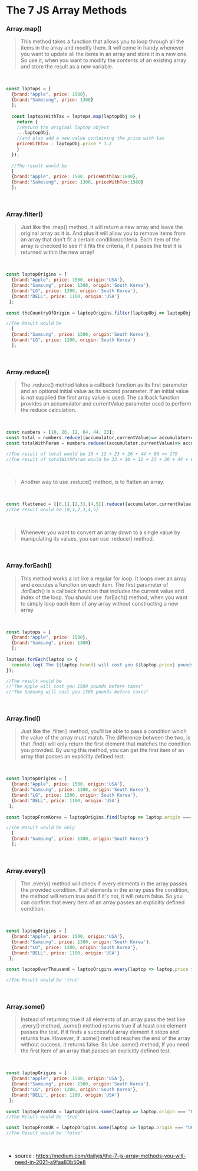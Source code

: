 # The 7 JS Array Methods

### Array.map()
>This method takes a function that allows you to loop through all the items in the array and modify them.
>It will come in handy whenever you want to update all the items in an array and store it in a new one.
>So use it, when you want to modify the contents of an existing array and store the result as a new variable. 
<br>

```javascript
const laptops = [
  {brand:"Apple", price: 1500},
  {brand:"Samesung", price: 1300}
  ];
  
  const laptopsWithTax = laptops.map(laptopObj => {
    return {
    //Return the original laptop object
    ...laptopObj,
    //and also add a new value containing the price with tax
    priceWithTax : laptopObj.price * 1.2
    }
  });
  
  //The result would be
  [
  {brand:"Apple", price: 1500, priceWithTax:1800},
  {brand:"Samesung", price: 1300, priceWithTax:1560}
  ];
```

<br>

### Array.filter()
>Just like the .map() method, it will return a new array and leave the original array as it is. 
>And plus it will allow you to remove items from an array that don't fit a certain condition/criteria.
>Each item of the array is checked to see if it fits the criteria, if it passes the test it is returned within the new array! 
<br>

```javascript
const laptopOrigins = [
  {brand:"Apple", price: 1500, origin:'USA'},
  {brand:"Samsung", price: 1300, origin:'South Korea'},
  {brand:"LG", price: 1200, origin:'South Korea'},
  {brand:"DELL", price: 1100, origin:'USA'}
 ];
  
const theCountryOfOrigin = laptopOrigins.filter(laptopObj => laptopObj.origin === "South Korea");

//The Result would be 
  [
  {brand:"Samsung", price: 1300, origin:'South Korea'},
  {brand:"LG", price: 1200, origin:'South Korea'}
  ];
```

<br>

### Array.reduce()
>The .reduce() method takes a callback function as its first parameter and an optional initial value as its second parameter.
>If an initial value is not supplied the first array value is used. 
>The callback function provides an accumulator and currentValue parameter used to perform the reduce calculation. 
<br>

```javascript
const numbers = [10, 26, 12, 64, 44, 23];
const total = numbers.reduce((accumulator,currentValue)=> accumulator+currentValue, 0);
const totalWithParam = numbers.reduce((accumulator,currentValue)=> accumulator+currentValue, 33);

//The result of total would be 10 + 12 + 23 + 26 + 44 + 66 >> 179
//The result of totalWithParam would be 33 + 10 + 12 + 23 + 26 + 44 + 66 >> 212
```

<br>

>Another way to use .reduce() method, is to flatten an array. 

<br>

```javascript
const flattened = [[0,1],[2,3],[4,5]].reduce((accumulator,currentValue)=>accumulator.concat(currentValue),[]);
//The result would be [0,1,2,3,4,5]
```

<br>

>Whenever you want to convert an array down to a single value by manipulating its values, you can use .reduce() method. 

<br>

### Array.forEach()
>This method works a lot like a regular for loop. It loops over an array and executes a function on each item.
>The first parameter of .forEach() is a callback function that includes the current value and index of the loop. 
>You should use .forEach() method, when you want to simply loop each item of any array without constructing a new array 
<br>

```javascript
const laptops = [
  {brand:"Apple", price: 1500},
  {brand:"Samsung", price: 1300}
  ];
  
laptops.forEach(laptop => {
  console.log(`The ${laptop.brand} will cost you ${laptop.price} pounds before taxes`);
});

//The result would be 
//"The Apple will cost you 1500 pounds before taxes"
//"The Samsung will cost you 1300 pounds before taxes"
```

<br>

### Array.find()
>Just like the .filter() method, you'll be able to pass a condition which the value of the array must match.
>The difference between the two, is that .find() will only return the first element that matches the condition you provided. 
>By using this method, you can get the first item of an array that passes an explicitly defined test. 

<br>

```javascript
const laptopOrigins = [
  {brand:"Apple", price: 1500, origin:'USA'},
  {brand:"Samsung", price: 1300, origin:'South Korea'},
  {brand:"LG", price: 1200, origin:'South Korea'},
  {brand:"DELL", price: 1100, origin:'USA'}
 ];
  
const laptopFromKorea = laptopOrigins.find(laptop => laptop.origin === "South Korea");

//The Result would be only 
  [
  {brand:"Samsung", price: 1300, origin:'South Korea'}
  ];
```

<br>

### Array.every()
>The .every() method will check if every elements in the array passes the provided condition.
>If all elements in the array pass the condition, the method will return true and if it's not, it will return false. 
>So you can confirm that every item of an array passes an explicitly defined condition. 

<br>

```javascript
const laptopOrigins = [
  {brand:"Apple", price: 1500, origin:'USA'},
  {brand:"Samsung", price: 1300, origin:'South Korea'},
  {brand:"LG", price: 1200, origin:'South Korea'},
  {brand:"DELL", price: 1100, origin:'USA'}
 ];
  
const laptopOverThousand = laptopOrigins.every(laptop => laptop.price >= 1000);

//The Result would be 'true'
```

<br>

### Array.some()
>Instead of returning true if all elements of an array pass the test like .every() method, 
>.some() method returns true if at least one element passes the test.
>If it finds a successful array element it stops and returns true. 
>However, if .some() method reaches the end of the array without success, it returns false. 
>So Use .some() method, If you need the first item of an array that passes an explicitly defined test. 

<br>

```javascript
const laptopOrigins = [
  {brand:"Apple", price: 1500, origin:'USA'},
  {brand:"Samsung", price: 1300, origin:'South Korea'},
  {brand:"LG", price: 1200, origin:'South Korea'},
  {brand:"DELL", price: 1100, origin:'USA'}
 ];
  
const laptopFromUSA = laptopOrigins.some(laptop => laptop.origin === "USA");
//The Result would be 'true'

const laptopFromUK = laptopOrigins.some(laptop => laptop.origin === "UK");
//The Result would be 'false'
```

<br>

* source : <https://medium.com/dailyjs/the-7-js-array-methods-you-will-need-in-2021-a9faa83b50e8>





